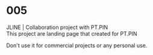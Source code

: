 # 005
JLINE | Collaboration project with PT.PIN  
This project are landing page that created for PT.PIN

Don't use it for commercial projects or any personal use.
